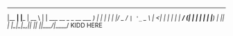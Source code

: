   _______                   ____  _____  
 |__   __|                 |___ \|  __ \ 
    | | ___  __ _ _ __ ___   __) | |  | |
    | |/ _ \/ _` | '_ ` _ \ |__ <| |  | |
    | |  __/ (_| | | | | | |___) | |__| |
    |_|\___|\__,_|_| |_| |_|____/|_____/  KIDD HERE